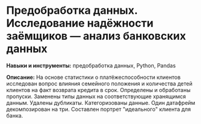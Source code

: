 
# Предобработка данных. Исследование надёжности заёмщиков — анализ банковских данных

__Навыки и инструменты:__ предобработка данных, Python, Pandas

__Описание:__ На основе статистики о платёжеспособности клиентов исследован вопрос влияния семейного положения и количества детей клиентов на факт возврата кредита в срок. Определены и обработаны пропуски. Заменены типы данных на соответствующие хранящимся данным. Удалены дубликаты. Категоризованы данные. Один датафрейм декомпозирован на три. Составлен портрет "идеального" клиента для банка.